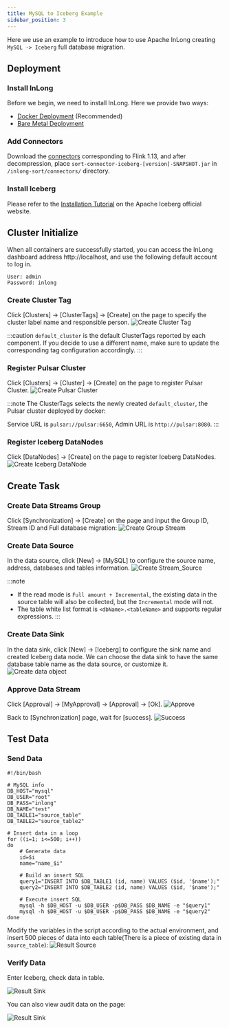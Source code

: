 ```yaml
---
title: MySQL to Iceberg Example
sidebar_position: 3
---
```


Here we use an example to introduce how to use Apache InLong creating `MySQL -> Iceberg` full database migration.

## Deployment
### Install InLong

Before we begin, we need to install InLong. Here we provide two ways:
- [Docker Deployment](deployment/docker.md) (Recommended)
- [Bare Metal Deployment](deployment/bare_metal.md)

### Add Connectors
Download the [connectors](https://inlong.apache.org/downloads/) corresponding to Flink 1.13, and after decompression, place `sort-connector-iceberg-[version]-SNAPSHOT.jar` in `/inlong-sort/connectors/` directory.

### Install Iceberg
Please refer to the [Installation Tutorial](https://iceberg.apache.org/hive-quickstart) on the Apache Iceberg official website.

## Cluster Initialize
When all containers are successfully started, you can access the InLong dashboard address http://localhost, and use the following default account to log in.
```
User: admin
Password: inlong
```

### Create Cluster Tag
Click [Clusters] -> [ClusterTags] -> [Create] on the page to specify the cluster label name and responsible person.
![Create Cluster Tag](img/mysql_iceberg/create_cluster_tag.png)

:::caution
`default_cluster` is the default ClusterTags reported by each component. If you decide to use a different name, make sure to update the corresponding tag configuration accordingly.
:::

### Register Pulsar Cluster
Click [Clusters] -> [Cluster] -> [Create] on the page to register Pulsar Cluster.
![Create Pulsar Cluster](img/mysql_iceberg/create_pulsar_cluster.png)

:::note
The ClusterTags selects the newly created `default_cluster`, the Pulsar cluster deployed by docker:

Service URL is `pulsar://pulsar:6650`, Admin URL is `http://pulsar:8080`.
:::

### Register Iceberg DataNodes
Click [DataNodes] -> [Create] on the page to register Iceberg DataNodes.
![Create Iceberg DataNode](img/mysql_iceberg/create_iceberg_datanode.png)

## Create Task
### Create Data Streams Group
Click [Synchronization] → [Create] on the page and input the Group ID, Stream ID and Full database migration:
![Create Group Stream](img/mysql_iceberg/create_group_stream.png)

### Create Data Source
In the data source, click [New] → [MySQL] to configure the source name, address, databases and tables information.
![Create Stream_Source](img/mysql_iceberg/create_stream_source.png)

:::note
- If the read mode is `Full amount + Incremental`, the existing data in the source table will also be collected, but the `Incremental` mode will not.
- The table white list format is `<dbName>.<tableName>` and supports regular expressions.
:::

### Create Data Sink
In the data sink, click [New] → [Iceberg] to configure the sink name and created Iceberg data node.
We can choose the data sink to have the same database table name as the data source, or customize it.
![Create data object](img/mysql_iceberg/create_stream_sink.png)

### Approve Data Stream
Click [Approval] -> [MyApproval] -> [Approval] -> [Ok].
![Approve](img/mysql_iceberg/approval.png)

Back to [Synchronization] page, wait for [success].
![Success](img/mysql_iceberg/success.png)

## Test Data
### Send Data
```
#!/bin/bash

# MySQL info
DB_HOST="mysql"
DB_USER="root"
DB_PASS="inlong"
DB_NAME="test"
DB_TABLE1="source_table"
DB_TABLE2="source_table2"

# Insert data in a loop
for ((i=1; i<=500; i++))
do
    # Generate data
    id=$i
    name="name_$i"

    # Build an insert SQL
    query1="INSERT INTO $DB_TABLE1 (id, name) VALUES ($id, '$name');"
    query2="INSERT INTO $DB_TABLE2 (id, name) VALUES ($id, '$name');"

    # Execute insert SQL
    mysql -h $DB_HOST -u $DB_USER -p$DB_PASS $DB_NAME -e "$query1"
    mysql -h $DB_HOST -u $DB_USER -p$DB_PASS $DB_NAME -e "$query2"
done
```

Modify the variables in the script according to the actual environment, and insert 500 pieces of data into each table(There is a piece of existing data in `source_table`):
![Result Source](img/mysql_iceberg/result_mysql.png)

### Verify Data
Enter Iceberg, check data in table.

![Result Sink](img/mysql_iceberg/result_iceberg.png)

You can also view audit data on the page:

![Result Sink](img/mysql_iceberg/audit_iceberg.png)